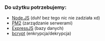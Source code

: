 ### Do użytku potrzebujemy:
- [Node.JS](https://nodejs.org/en) (duh! bez tego nic nie zadziała xd)
- [PM2](https://pm2.keymetrics.io/) (zarządzanie serwerami)
- [ExpressJS](https://expressjs.com/) (bazy danych)
- [bcrypt](https://www.npmjs.com/package/bcrypt) (enkrypcja/dekrypcja)